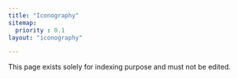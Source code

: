 ```yaml
---
title: "Iconography"
sitemap:
  priority : 0.1
layout: "iconography"

---
```

This page exists solely for indexing purpose and must not be edited.